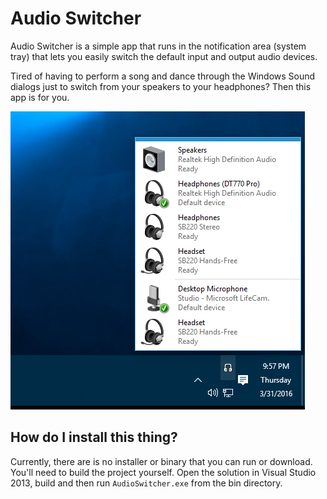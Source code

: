 Audio Switcher
==============

Audio Switcher is a simple app that runs in the notification area (system tray) that lets you easily switch the default input and output audio devices.

Tired of having to perform a song and dance through the Windows Sound dialogs just to switch from your speakers to your headphones? Then this app is for you.

![ScreenShot](https://github.com/davkean/audio-switcher/blob/master/resources/AudioSwitcher.png)

## How do I install this thing?
Currently, there are is no installer or binary that you can run or download. You'll need to build the project yourself. Open the solution in Visual Studio 2013, build and then run `AudioSwitcher.exe` from the bin directory.
